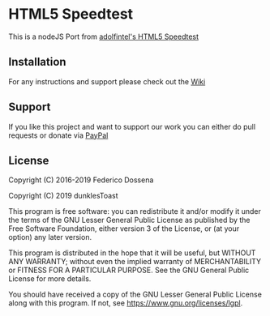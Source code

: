 # HTML5 Speedtest

This is a nodeJS Port from [adolfintel's HTML5 Speedtest](https://github.com/adolfintel/speedtest)

## Installation
For any instructions and support please check out the [Wiki](https://github.com/adolfintel/speedtest/wiki)

## Support
If you like this project and want to support our work you can either do pull requests or donate via [PayPal](https://paypal.me/dunklesToast) 

## License
Copyright (C) 2016-2019 Federico Dossena

Copyright (C) 2019 dunklesToast


This program is free software: you can redistribute it and/or modify
it under the terms of the GNU Lesser General Public License as published by
the Free Software Foundation, either version 3 of the License, or
(at your option) any later version.

This program is distributed in the hope that it will be useful,
but WITHOUT ANY WARRANTY; without even the implied warranty of
MERCHANTABILITY or FITNESS FOR A PARTICULAR PURPOSE.  See the
GNU General Public License for more details.

You should have received a copy of the GNU Lesser General Public License
along with this program.  If not, see <https://www.gnu.org/licenses/lgpl>.
